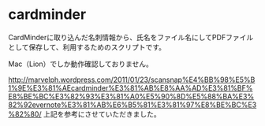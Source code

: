 cardminder
==========

CardMinderに取り込んだ名刺情報から、氏名をファイル名にしてPDFファイルとして保存して、利用するためのスクリプトです。

Mac（Lion）でしか動作確認しておりません。

http://marvelph.wordpress.com/2011/01/23/scansnap%E4%BB%98%E5%B1%9E%E3%81%AEcardminder%E3%81%AB%E8%AA%AD%E3%81%BF%E8%BE%BC%E3%82%93%E3%81%A0%E5%90%8D%E5%88%BA%E3%82%92evernote%E3%81%AB%E6%B5%81%E3%81%97%E8%BE%BC%E3%82%80/
上記を参考にさせていただきました。